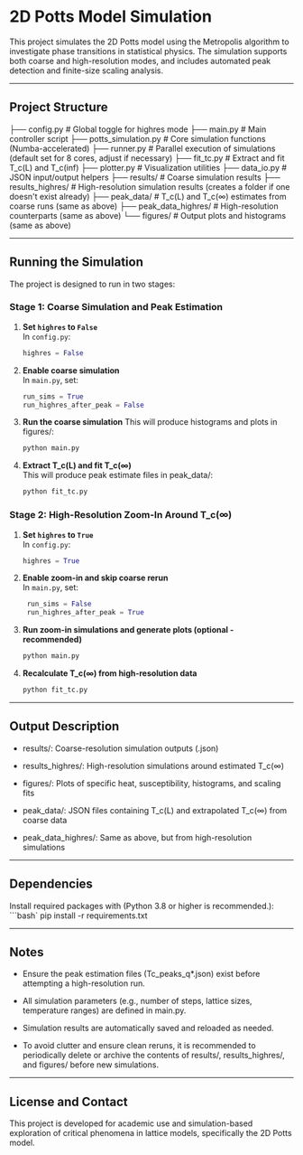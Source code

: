 # 2D Potts Model Simulation

This project simulates the 2D Potts model using the Metropolis algorithm to investigate phase transitions in statistical physics. The simulation supports both coarse and high-resolution modes, and includes automated peak detection and finite-size scaling analysis.

---

## Project Structure

├── config.py # Global toggle for highres mode
├── main.py # Main controller script
├── potts_simulation.py # Core simulation functions (Numba-accelerated)
├── runner.py # Parallel execution of simulations (default set for 8 cores, adjust if necessary)
├── fit_tc.py # Extract and fit T_c(L) and T_c(inf)
├── plotter.py # Visualization utilities
├── data_io.py # JSON input/output helpers
├── results/ # Coarse simulation results
├── results_highres/ # High-resolution simulation results (creates a folder if one doesn't exist already)
├── peak_data/ # T_c(L) and T_c(∞) estimates from coarse runs (same as above)
├── peak_data_highres/ # High-resolution counterparts (same as above)
└── figures/ # Output plots and histograms (same as above)


---

## Running the Simulation

The project is designed to run in two stages:

### Stage 1: Coarse Simulation and Peak Estimation

1. **Set `highres` to `False`**  
   In `config.py`:
   ```python
   highres = False

2. **Enable coarse simulation**  
   In `main.py`, set:
   ```python
   run_sims = True
   run_highres_after_peak = False

3. **Run the coarse simulation**
    This will produce histograms and plots in figures/:
    ```bash
    python main.py

4. **Extract T_c(L) and fit T_c(∞)**  
   This will produce peak estimate files in peak_data/:
   ```bash
   python fit_tc.py

### Stage 2: High-Resolution Zoom-In Around T_c(∞)

1. **Set `highres` to `True`**  
   In `config.py`:
   ```python
   highres = True

2. **Enable zoom-in and skip coarse rerun**  
   In `main.py`, set:
   ```python
    run_sims = False
    run_highres_after_peak = True

3. **Run zoom-in simulations and generate plots (optional - recommended)**
    ```bash
    python main.py

4. **Recalculate T_c(∞) from high-resolution data**  
   ```bash
   python fit_tc.py

---

## Output Description
- results/: Coarse-resolution simulation outputs (.json)

- results_highres/: High-resolution simulations around estimated T_c(∞)

- figures/: Plots of specific heat, susceptibility, histograms, and scaling fits

- peak_data/: JSON files containing T_c(L) and extrapolated T_c(∞) from coarse data

- peak_data_highres/: Same as above, but from high-resolution simulations

---

## Dependencies
Install required packages with (Python 3.8 or higher is recommended.):
```bash`
pip install -r requirements.txt

---

## Notes
- Ensure the peak estimation files (Tc_peaks_q*.json) exist before attempting a high-resolution run.

- All simulation parameters (e.g., number of steps, lattice sizes, temperature ranges) are defined in main.py.

- Simulation results are automatically saved and reloaded as needed.

- To avoid clutter and ensure clean reruns, it is recommended to periodically delete or archive the contents of results/, results_highres/, and figures/ before new simulations.

---

## License and Contact
This project is developed for academic use and simulation-based exploration of critical phenomena in lattice models, specifically the 2D Potts model.
